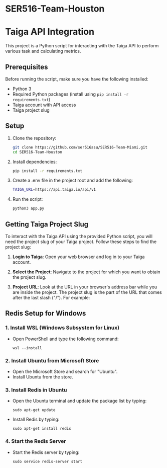 # SER516-Team-Houston

# Taiga API Integration

This project is a Python script for interacting with the Taiga API to perform various task and calculating metrics.

## Prerequisites

Before running the script, make sure you have the following installed:

- Python 3
- Required Python packages (install using `pip install -r requirements.txt`)
- Taiga account with API access
- Taiga project slug

## Setup

1. Clone the repository:

   ```bash
   git clone https://github.com/ser516asu/SER516-Team-Miami.git
   cd SER516-Team-Houston
   ```

2. Install dependencies:

   ```bash
   pip install -r requirements.txt
   ```

3. Create a .env file in the project root and add the following:

   ```bash
   TAIGA_URL=https://api.taiga.io/api/v1
   ```

4. Run the script:

   ```bash
   python3 app.py
   ```

## Getting Taiga Project Slug

To interact with the Taiga API using the provided Python script, you will need the project slug of your Taiga project. Follow these steps to find the project slug:

1. **Login to Taiga**: Open your web browser and log in to your Taiga account.

2. **Select the Project**: Navigate to the project for which you want to obtain the project slug.

3. **Project URL**: Look at the URL in your browser's address bar while you are inside the project. The project slug is the part of the URL that comes after the last slash ("/"). For example:

## Redis Setup for Windows

### 1. Install WSL (Windows Subsystem for Linux)
   - Open PowerShell and type the following command:
     ```
     wsl --install
     ```

### 2. Install Ubuntu from Microsoft Store
   - Open the Microsoft Store and search for "Ubuntu".
   - Install Ubuntu from the store.

### 3. Install Redis in Ubuntu
   - Open the Ubuntu terminal and update the package list by typing:
     ```
     sudo apt-get update
     ```
   - Install Redis by typing:
     ```
     sudo apt-get install redis
     ```

### 4. Start the Redis Server
   - Start the Redis server by typing:
     ```
     sudo service redis-server start
     ```
